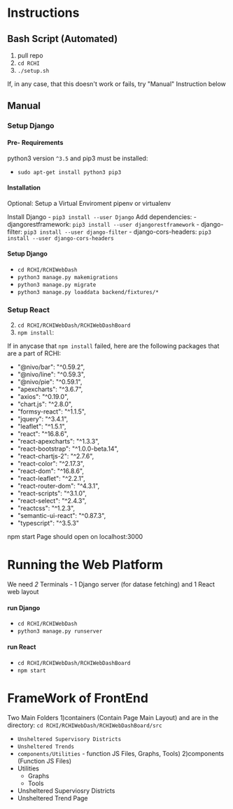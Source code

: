 # Instructions

## Bash Script (Automated)

1) pull repo
2) `cd RCHI`
3) `./setup.sh`

If, in any case, that this doesn't work or fails, try "Manual" Instruction below

## Manual

### Setup Django

  #### Pre- Requirements

  python3 version `^3.5` and pip3 must be installed: 
  - `sudo apt-get install python3 pip3`


  #### Installation
  Optional: Setup a Virtual Enviroment pipenv or virtualenv

  Install Django
    - `pip3 install --user Django`
  Add dependencies:
    - djangorestframework: `pip3 install --user djangorestframework`
    - django-filter: `pip3 install --user django-filter`
    - django-cors-headers: `pip3 install --user django-cors-headers`

#### Setup Django
  - `cd RCHI/RCHIWebDash`
  - `python3 manage.py makemigrations`
  - `python3 manage.py migrate`
  - `python3 manage.py loaddata backend/fixtures/*`

### Setup React

2) `cd RCHI/RCHIWebDash/RCHIWebDashBoard`
3) `npm install`:

If in anycase that `npm install` failed, here are the following packages that are a part of RCHI: 
  - "@nivo/bar": "^0.59.2",
  - "@nivo/line": "^0.59.3",
  - "@nivo/pie": "^0.59.1",
  - "apexcharts": "^3.6.7",
  - "axios": "^0.19.0",
  - "chart.js": "^2.8.0",
  - "formsy-react": "^1.1.5",
  - "jquery": "^3.4.1",
  - "leaflet": "^1.5.1",
  - "react": "^16.8.6",
  - "react-apexcharts": "^1.3.3",
  - "react-bootstrap": "^1.0.0-beta.14",
  - "react-chartjs-2": "^2.7.6",
  - "react-color": "^2.17.3",
  - "react-dom": "^16.8.6",
  - "react-leaflet": "^2.2.1",
  - "react-router-dom": "^4.3.1",
  - "react-scripts": "^3.1.0",
  - "react-select": "^2.4.3",
  -  "reactcss": "^1.2.3",
  -  "semantic-ui-react": "^0.87.3",
  -  "typescript": "^3.5.3"

npm start
Page should open on localhost:3000

# Running the Web Platform

We need *2* Terminals - 1 Django server (for datase fetching) and 1 React web layout

#### run Django

  - `cd RCHI/RCHIWebDash`
  - `python3 manage.py runserver`

#### run React

  - `cd RCHI/RCHIWebDash/RCHIWebDashBoard`
  - `npm start`

# FrameWork of FrontEnd
Two Main Folders
1)containers (Contain Page Main Layout) and are in the directory: `cd RCHI/RCHIWebDash/RCHIWebDashBoard/src`
  - `Unsheltered Supervisory Districts`
  - `Unsheltered Trends`
  - `components/Utilities` - function JS Files, Graphs, Tools)
2)components (Function JS Files)
  - Utilities
    * Graphs
    * Tools
  - Unsheltered Superviosry Districts
  - Unsheltered Trend Page

